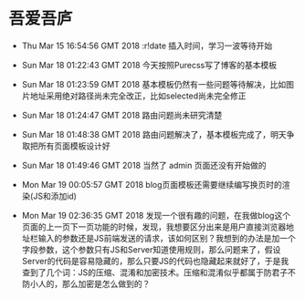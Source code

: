 # 吾爱吾庐

* Thu Mar 15 16:54:56 GMT 2018 :r!date 插入时间，学习一波等待开始

* Sun Mar 18 01:22:43 GMT 2018 今天按照Purecss写了博客的基本模板

* Sun Mar 18 01:23:59 GMT 2018 基本模板仍然有一些问题等待解决，比如图片地址采用绝对路径尚未完全改正，比如selected尚未完全修正

* Sun Mar 18 01:24:47 GMT 2018 路由问题尚未研究清楚

* Sun Mar 18 01:48:38 GMT 2018 路由问题解决了，基本模板完成了，明天争取把所有页面模板设计好

* Sun Mar 18 01:49:46 GMT 2018 当然了 admin 页面还没有开始做的

* Mon Mar 19 00:05:57 GMT 2018 blog页面模板还需要继续编写换页时的渲染(JS和添加id)

* Mon Mar 19 02:36:35 GMT 2018 发现一个很有趣的问题，在我做blog这个页面的上一页下一页功能的时候，发现，我想要区分出来是用户直接浏览器地址栏输入的参数还是JS前端发送的请求，该如何区别？我想到的办法是加一个字段参数，这个参数只有JS和Server知道使用规则，那么问题来了，假设Server的代码是容易隐藏的，那么只要JS的代码也隐藏起来就好了，于是我查到了几个词：JS的压缩、混淆和加密技术。压缩和混淆似乎都属于防君子不防小人的，那么加密是怎么做到的？
